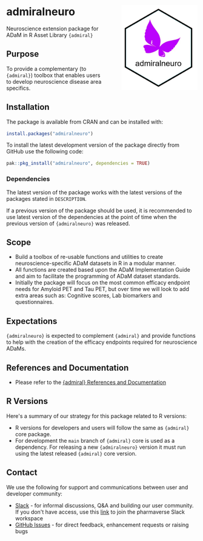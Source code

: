 # admiralneuro <img src="man/figures/logo.png" align="right" width="200" style="margin-left:50px;"/>

<!-- badges: start -->
<!-- badges: end -->

Neuroscience extension package for ADaM in R Asset Library `{admiral}`

## Purpose

To provide a complementary (to `{admiral}`) toolbox that enables users
to develop neuroscience disease area specifics.

## Installation

The package is available from CRAN and can be installed with:

```r
install.packages("admiralneuro")
```

To install the latest development version of the package directly from
GitHub use the following code:

```r
pak::pkg_install("admiralneuro", dependencies = TRUE)
```

### Dependencies

The latest version of the package works with the latest versions of the
packages stated in `DESCRIPTION`.

If a previous version of the package should be used, it is recommended
to use latest version of the dependencies at the point of time when the
previous version of `{admiralneuro}` was released.

## Scope

-   Build a toolbox of re-usable functions and utilities to create
    neuroscience-specific ADaM datasets in R in a modular manner.
-   All functions are created based upon the ADaM Implementation Guide
    and aim to facilitate the programming of ADaM dataset standards.
-   Initially the package will focus on the most common efficacy
    endpoint needs for Amyloid PET and Tau PET, but over time we will look to add extra areas such as:
    Cognitive scores, Lab biomarkers and questionnaires.

## Expectations

`{admiralneuro}` is expected to complement `{admiral}` and provide
functions to help with the creation of the efficacy endpoints required
for neuroscience ADaMs.

## References and Documentation

-   Please refer to the [{admiral} References and
    Documentation](https://pharmaverse.github.io/admiral/)

## R Versions

Here's a summary of our strategy for this package related to R versions:

-   R versions for developers and users will follow the same as
    `{admiral}` core package.
-   For development the `main` branch of `{admiral}` core is used as a
    dependency. For releasing a new `{admiralneuro}` version it must run
    using the latest released `{admiral}` core version.

## Contact

We use the following for support and communications between user and
developer community:

-   [Slack](https://pharmaverse.slack.com/) - for
    informal discussions, Q&A and building our user community. If you
    don't have access, use this
    [link](https://join.slack.com/t/pharmaverse/shared_invite/zt-yv5atkr4-Np2ytJ6W_QKz_4Olo7Jo9A)
    to join the pharmaverse Slack workspace
-   [GitHub Issues](https://github.com/pharmaverse/admiralneuro/issues) -
    for direct feedback, enhancement requests or raising bugs
